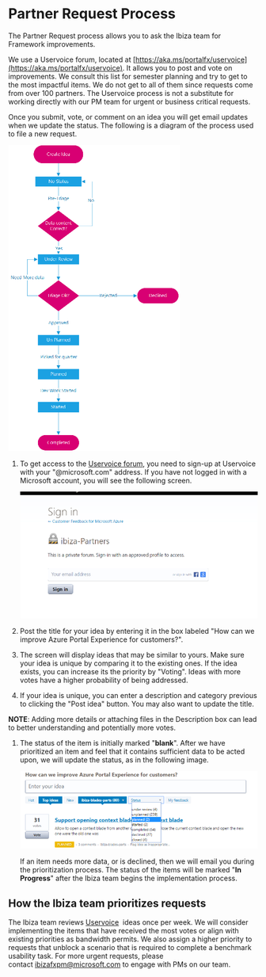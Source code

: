 
# Partner Request Process

The Partner Request process allows you to ask the Ibiza team for Framework improvements. 

We use a Uservoice forum, located at [https://aka.ms/portalfx/uservoice](https://aka.ms/portalfx/uservoice).  It allows you to post and vote on improvements. We consult this list for semester planning and try to get to the most impactful items. We do not get to all of them since requests come from over 100 partners.  The Uservoice process is not a substitute for working directly with our PM team for urgent or business critical requests.

 Once you submit, vote, or comment on an idea you will get email updates when we update the status. The following is a diagram of the process used to file a new request.

![alt-text](../media/portalfx-partner-request-process/partner-request-flow.png "Partner Request Process")

1. To get access to the [Uservoice forum](https://aka.ms/portalfx/uservoice), you need to sign-up at Uservoice with your "@microsoft.com" address. If you have not logged in with a Microsoft account, you will see the following screen.
    
    ![alt-text](../media/portalfx-partner-request-process/access-denied-pr.png "Partner Request")

1. Post the title for your idea by entering it in the box labeled "How can we improve Azure Portal Experience for customers?".

1. The screen will display ideas that may be similar to yours. Make sure your idea is unique by comparing it to the existing ones. If the idea exists, you can increase its the priority by "Voting". Ideas with more votes have a higher probability of being addressed.

1. If your idea is unique, you can enter a description and category previous to clicking the "Post idea" button. You may also want to update the title.

**NOTE**: Adding more details or attaching files in the Description box can lead to better understanding and potentially more votes.

1. The status of the item is initially marked "**blank**".  After we have prioritized an item and feel that it contains sufficient data to be acted upon, we will update the status, as in the following image.

    ![alt-text](../media/portalfx-partner-request-process/status.png "Partner Request Status")

    If an item needs more data, or is declined, then we will email you during the prioritization process.  The status of the items will be marked  "**In Progress**" after the Ibiza team begins the implementation process.

## How the Ibiza team prioritizes requests

The Ibiza team reviews [Uservoice](https://aka.ms/portalfx/uservoice)  ideas once per week. We will consider implementing the items that have received the most votes or align with existing priorities as bandwidth permits. We also assign a higher priority to requests that unblock a scenario that is required to complete a benchmark usability task. For more urgent requests, please contact <a href="mailto:ibizafxpm@microsoft.com">ibizafxpm@microsoft.com</a> to engage with PMs on our team.